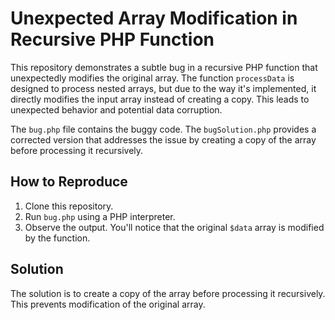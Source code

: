 # Unexpected Array Modification in Recursive PHP Function

This repository demonstrates a subtle bug in a recursive PHP function that unexpectedly modifies the original array.  The function `processData` is designed to process nested arrays, but due to the way it's implemented, it directly modifies the input array instead of creating a copy. This leads to unexpected behavior and potential data corruption.

The `bug.php` file contains the buggy code. The `bugSolution.php` provides a corrected version that addresses the issue by creating a copy of the array before processing it recursively.

## How to Reproduce

1. Clone this repository.
2. Run `bug.php` using a PHP interpreter.
3. Observe the output. You'll notice that the original `$data` array is modified by the function.

## Solution

The solution is to create a copy of the array before processing it recursively.  This prevents modification of the original array.